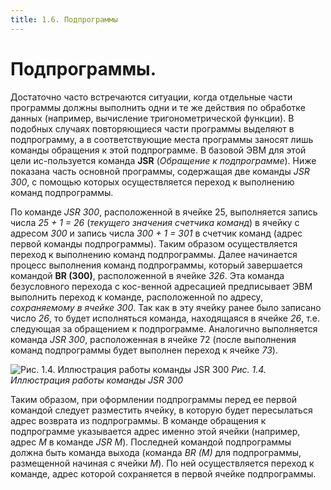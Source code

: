 ```yaml
---
title: 1.6. Подпрограммы
---
```


# Подпрограммы.

Достаточно часто встречаются ситуации, когда отдельные части программы должны выполнить одни и те же действия по обработке данных 
(например, вычисление тригонометрической функции). 
В подобных случаях повторяющиеся части программы выделяют в подпрограмму, 
а в соответствующие места программы заносят лишь команды обращения к этой подпрограмме. 
В базовой ЭВМ для этой цели ис-пользуется команда **JSR** (*Обращение к подпрограмме*). 
Ниже показана часть основной программы, содержащая две команды *JSR 300*, с помощью которых осуществляется переход к выполнению команд подпрограммы.

По команде *JSR 300*, расположенной в ячейке 25, выполняется запись числа *25 + 1 = 26* (*текущего значения счетчика команд*) в ячейку с адресом *300*
и запись числа *300 + 1 = 301* в счетчик команд (адрес первой команды подпрограммы). 
Таким образом осуществляется переход к выполнению команд подпрограммы. 
Далее начинается процесс выполнения команд подпрограммы, который завершается командой **BR (300)**, расположенной в ячейке *326*.
Эта команда безусловного перехода с кос-венной адресацией предписывает ЭВМ выполнить переход к команде, расположенной по адресу, *сохраняемому в ячейке 300*. 
Так как в эту ячейку ранее было записано число *26*, то будет исполняться команда, находящаяся в ячейке *26*,
т.е. следующая за обращением к подпрограмме. Аналогично выполняется команда *JSR 300*, расположенная в ячейке 72
(после выполнения команд подпрограммы будет выполнен переход к ячейке *73*).

![Рис. 1.4. Иллюстрация работы команды *JSR 300* ](/images/pic1.4.png)
*Рис. 1.4. Иллюстрация работы команды JSR 300*

Таким образом, при оформлении подпрограммы перед ее первой командой следует разместить ячейку, в которую будет пересылаться адрес возврата из подпрограммы.
В команде обращения к подпрограмме указывается адрес именно этой ячейки (например, адрес *М* в команде *JSR M*).
Последней командой подпрограммы должна быть команда выхода (команда *BR (M)*  для подпрограммы, размещенной начиная с ячейки *М*).
По ней осуществляется переход к команде, адрес которой сохраняется в первой ячейке подпрограммы.

